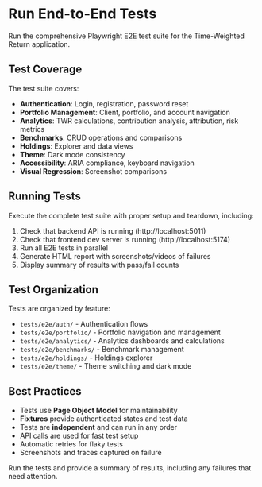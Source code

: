 # Run End-to-End Tests

Run the comprehensive Playwright E2E test suite for the Time-Weighted Return application.

## Test Coverage

The test suite covers:
- **Authentication**: Login, registration, password reset
- **Portfolio Management**: Client, portfolio, and account navigation
- **Analytics**: TWR calculations, contribution analysis, attribution, risk metrics
- **Benchmarks**: CRUD operations and comparisons
- **Holdings**: Explorer and data views
- **Theme**: Dark mode consistency
- **Accessibility**: ARIA compliance, keyboard navigation
- **Visual Regression**: Screenshot comparisons

## Running Tests

Execute the complete test suite with proper setup and teardown, including:
1. Check that backend API is running (http://localhost:5011)
2. Check that frontend dev server is running (http://localhost:5174)
3. Run all E2E tests in parallel
4. Generate HTML report with screenshots/videos of failures
5. Display summary of results with pass/fail counts

## Test Organization

Tests are organized by feature:
- `tests/e2e/auth/` - Authentication flows
- `tests/e2e/portfolio/` - Portfolio navigation and management
- `tests/e2e/analytics/` - Analytics dashboards and calculations
- `tests/e2e/benchmarks/` - Benchmark management
- `tests/e2e/holdings/` - Holdings explorer
- `tests/e2e/theme/` - Theme switching and dark mode

## Best Practices

- Tests use **Page Object Model** for maintainability
- **Fixtures** provide authenticated states and test data
- Tests are **independent** and can run in any order
- API calls are used for fast test setup
- Automatic retries for flaky tests
- Screenshots and traces captured on failure

Run the tests and provide a summary of results, including any failures that need attention.
